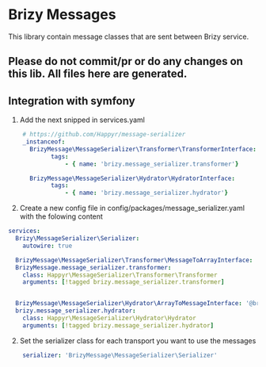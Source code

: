 # Brizy Messages

This library contain message classes that are sent between Brizy service.

## Please do not commit/pr or do any changes on this lib. All files here are generated.

## Integration with symfony

1. Add the next snipped in services.yaml

```yaml
    # https://github.com/Happyr/message-serializer
    _instanceof:
      BrizyMessage\MessageSerializer\Transformer\TransformerInterface:
            tags:
                - { name: 'brizy.message_serializer.transformer'}

      BrizyMessage\MessageSerializer\Hydrator\HydratorInterface:
            tags:
                - { name: 'brizy.message_serializer.hydrator'}
```

2. Create a new config file in config/packages/message_serializer.yaml with the folowing content
```yaml
services:
  Brizy\MessageSerializer\Serializer:
    autowire: true

  BrizyMessage\MessageSerializer\Transformer\MessageToArrayInterface: '@brizy.message_serializer.transformer'
  BrizyMessage.message_serializer.transformer:
    class: Happyr\MessageSerializer\Transformer\Transformer
    arguments: [!tagged brizy.message_serializer.transformer]


  BrizyMessage\MessageSerializer\Hydrator\ArrayToMessageInterface: '@brizy.message_serializer.hydrator'
  brizy.message_serializer.hydrator:
    class: Happyr\MessageSerializer\Hydrator\Hydrator
    arguments: [!tagged brizy.message_serializer.hydrator]
```

2. Set the serializer class for each transport you want to use the messages

```yaml 
    serializer: 'BrizyMessage\MessageSerializer\Serializer'
```